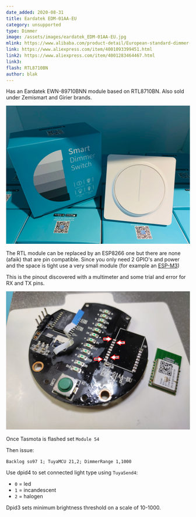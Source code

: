```yaml
---
date_added: 2020-08-31
title: Eardatek EDM-01AA-EU
category: unsupported
type: Dimmer
image: /assets/images/eardatek_EDM-01AA-EU.jpg
mlink: https://www.alibaba.com/product-detail/European-standard-dimmer-switch-for-LED_62308423570.html
link: https://www.aliexpress.com/item/4001093399451.html
link2: https://www.aliexpress.com/item/4001283464467.html
link3: 
flash: RTL8710BN
author: blak
---
```

Has an Eardatek EWN-89710BNN module based on RTL8710BN. Also sold under Zemismart and Girier brands.

![](/assets/images/Eardatek_EDM-01AA-EU_box.jpg)

The RTL module can be replaced by an ESP8266 one but there are none (afaik) that are pin compatible. Since you only need 2 GPIO's and power and the space is tight use a very small module (for example an [ESP-M3](ESP-M3))

This is the pinout discovered with a multimeter and some trial and error for RX and TX pins.

![](/assets/images/eardatek_EDM-01AA-EU-pinout.jpg)

Once Tasmota is flashed set `Module 54`

Then issue:

```console
Backlog so97 1; TuyaMCU 21,2; DimmerRange 1,1000
```

Use dpid4 to set connected light type using `TuyaSend4`:

- `0` = led
- `1` = incandescent
- `2` = halogen 

Dpid3 sets minimum brightness threshold on a scale of 10-1000. 
